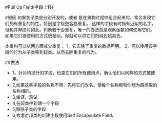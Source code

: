 #Pull Up Field(字段上移)

#原因
如果各子类是分别开发的，或者 是在重构过程中组合起来的，常会发现它们拥有重复的特性。特别是字段更容易重复。
这样的字段有时拥有近似的名字，但也并非绝对如此。判断若干否重复，唯一的办法就是观察函数如何使用它们。
如果它们被使用的方式很相似。你就可以将它们归纳到超类去。

本重构可以从两方面减少重复：
1，它去除了重复的数据声明。
2，可以使用该字段的行为从子类移到超类。从而去除重复的行为。

##做法
<ul>
    <li>1，针对待提升的字段，检查它们的所有使用点，确认他们以同样的方式被使用。</li>
    <li>2,如果这些字段的名称不同，先将它们改名。使每个名称都和你想为超类取的名称相同。</li>
    <li>3,编译，测试</li>
    <li>4,在超类中新建一个字段</li>
    <li>5,移除子类的字段</li>
    <li>6,考虑对超类的新建字段使用Self Encapsulate Field。</li>
</ul>